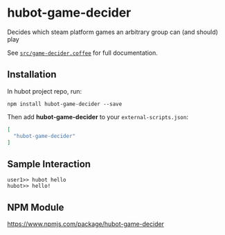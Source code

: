 # hubot-game-decider

Decides which steam platform games an arbitrary group can (and should) play

See [`src/game-decider.coffee`](src/game-decider.coffee) for full documentation.

## Installation

In hubot project repo, run:

`npm install hubot-game-decider --save`

Then add **hubot-game-decider** to your `external-scripts.json`:

```json
[
  "hubot-game-decider"
]
```

## Sample Interaction

```
user1>> hubot hello
hubot>> hello!
```

## NPM Module

https://www.npmjs.com/package/hubot-game-decider
